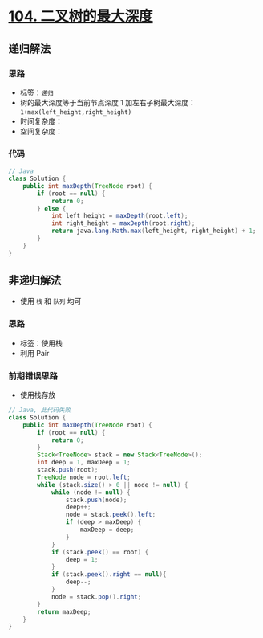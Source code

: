# [104. 二叉树的最大深度](https://leetcode-cn.com/problems/maximum-depth-of-binary-tree/)

## 递归解法

### 思路

- 标签：`递归`
- 树的最大深度等于当前节点深度 1 加左右子树最大深度：`1+max(left_height,right_height)`
- 时间复杂度：
- 空间复杂度：

### 代码

```Java
// Java
class Solution {
    public int maxDepth(TreeNode root) {
        if (root == null) {
            return 0;
        } else {
            int left_height = maxDepth(root.left);
            int right_height = maxDepth(root.right);
            return java.lang.Math.max(left_height, right_height) + 1;
        }
    }
}
```

## 非递归解法

- 使用 `栈` 和 `队列` 均可

### 思路

- 标签：使用栈
- 利用 Pair

### 前期错误思路

- 使用栈存放

```java
// Java, 此代码失败
class Solution {
    public int maxDepth(TreeNode root) {
        if (root == null) {
            return 0;
        }
        Stack<TreeNode> stack = new Stack<TreeNode>();
        int deep = 1, maxDeep = 1;
        stack.push(root);
        TreeNode node = root.left;
        while (stack.size() > 0 || node != null) {
            while (node != null) {
                stack.push(node);
                deep++;
                node = stack.peek().left;
                if (deep > maxDeep) {
                    maxDeep = deep;
                }
            }
            if (stack.peek() == root) {
                deep = 1;
            }
            if (stack.peek().right == null){
                deep--;
            }
            node = stack.pop().right;
        }
        return maxDeep;
    }
}
```



